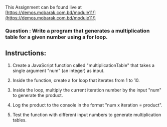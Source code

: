 
This Assignment can be found live at [https://demos.mobarak.com.bd/module11/](https://demos.mobarak.com.bd/module11/)


### Question : Write a program that generates a multiplication table for a given number using a for loop.


## Instructions:


1. Create a JavaScript function called "multiplicationTable" that takes a single argument "num" (an integer) as input.


2. Inside the function, create a for loop that iterates from 1 to 10.


3. Inside the loop, multiply the current iteration number by the input "num" to generate the product.


4. Log the product to the console in the format "num x iteration = product".


5. Test the function with different input numbers to generate multiplication tables.